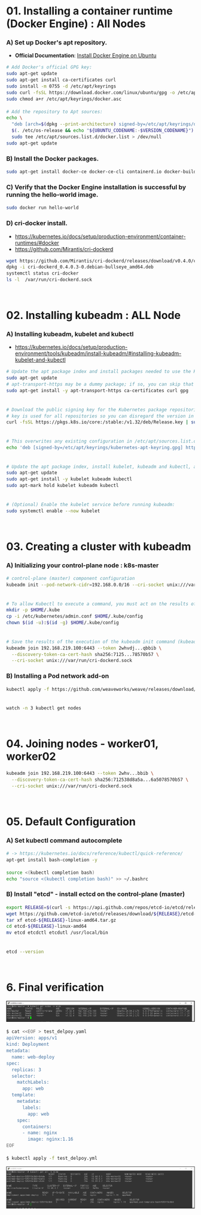 # 01. Installing a container runtime (Docker Engine) : All Nodes 

### A) Set up Docker's apt repository.
 
- **Official Documentation**: [Install Docker Engine on Ubuntu](https://docs.docker.com/engine/install/ubuntu/)

```bash
# Add Docker's official GPG key:
sudo apt-get update
sudo apt-get install ca-certificates curl
sudo install -m 0755 -d /etc/apt/keyrings
sudo curl -fsSL https://download.docker.com/linux/ubuntu/gpg -o /etc/apt/keyrings/docker.asc
sudo chmod a+r /etc/apt/keyrings/docker.asc

# Add the repository to Apt sources:
echo \
  "deb [arch=$(dpkg --print-architecture) signed-by=/etc/apt/keyrings/docker.asc] https://download.docker.com/linux/ubuntu \
  $(. /etc/os-release && echo "${UBUNTU_CODENAME:-$VERSION_CODENAME}") stable" | \
  sudo tee /etc/apt/sources.list.d/docker.list > /dev/null
sudo apt-get update
```

### B) Install the Docker packages.

```bash
sudo apt-get install docker-ce docker-ce-cli containerd.io docker-buildx-plugin docker-compose-plugin -y
```

### C) Verify that the Docker Engine installation is successful by running the hello-world image.

```bash
sudo docker run hello-world
```

### D) cri-docker install.
- https://kubernetes.io/docs/setup/production-environment/container-runtimes/#docker
- https://github.com/Mirantis/cri-dockerd

```bash
wget https://github.com/Mirantis/cri-dockerd/releases/download/v0.4.0/cri-dockerd_0.4.0.3-0.debian-bullseye_amd64.deb
dpkg -i cri-dockerd_0.4.0.3-0.debian-bullseye_amd64.deb
systemctl status cri-docker
ls -l  /var/run/cri-dockerd.sock
```

<BR>

# 02. Installing kubeadm : ALL Node

### A) Installing kubeadm, kubelet and kubectl

- https://kubernetes.io/docs/setup/production-environment/tools/kubeadm/install-kubeadm/#installing-kubeadm-kubelet-and-kubectl

```bash
# Update the apt package index and install packages needed to use the Kubernetes apt repository:
sudo apt-get update
# apt-transport-https may be a dummy package; if so, you can skip that package
sudo apt-get install -y apt-transport-https ca-certificates curl gpg


# Download the public signing key for the Kubernetes package repositories. The same signing 
# key is used for all repositories so you can disregard the version in the URL:
curl -fsSL https://pkgs.k8s.io/core:/stable:/v1.32/deb/Release.key | sudo gpg --dearmor -o /etc/apt/keyrings/kubernetes-apt-keyring.gpg


# This overwrites any existing configuration in /etc/apt/sources.list.d/kubernetes.list
echo 'deb [signed-by=/etc/apt/keyrings/kubernetes-apt-keyring.gpg] https://pkgs.k8s.io/core:/stable:/v1.32/deb/ /' | sudo tee /etc/apt/sources.list.d/kubernetes.list


# Update the apt package index, install kubelet, kubeadm and kubectl, and pin their version:
sudo apt-get update
sudo apt-get install -y kubelet kubeadm kubectl
sudo apt-mark hold kubelet kubeadm kubectl


# (Optional) Enable the kubelet service before running kubeadm:
sudo systemctl enable --now kubelet
```

<BR>

# 03. Creating a cluster with kubeadm

### A) Initializing your control-plane node : k8s-master

```bash
# control-plane (master) component configuration
kubeadm init --pod-network-cidr=192.168.0.0/16 --cri-socket unix:///var/run/cri-dockerd.sock


# To allow Kubectl to execute a command, you must act on the results of the execution of the kubadminit command.
mkdir -p $HOME/.kube
cp -i /etc/kubernetes/admin.conf $HOME/.kube/config
chown $(id -u):$(id -g) $HOME/.kube/config


# Save the results of the execution of the kubeadm init command (kubeadm join command) separately.
kubeadm join 192.168.219.100:6443 --token 2whvdj...qbbib \
  --discovery-token-ca-cert-hash sha256:7125...78570b57 \
  --cri-socket unix:///var/run/cri-dockerd.sock 
```

### B) Installing a Pod network add-on

```bash
kubectl apply -f https://github.com/weaveworks/weave/releases/download/v2.8.1/weave-daemonset-k8s.yaml


watch -n 3 kubectl get nodes
```

<BR>

# 04. Joining nodes - worker01, worker02

```bash
kubeadm join 192.168.219.100:6443 --token 2whv...bbib \
  --discovery-token-ca-cert-hash sha256:712538d8a5a...6a5078570b57 \
  --cri-socket unix:///var/run/cri-dockerd.sock
```

<BR>

# 05. Default Configuration

### A) Set kubectl command autocomplete

```bash
# -> https://kubernetes.io/docs/reference/kubectl/quick-reference/
apt-get install bash-completion -y

source <(kubectl completion bash)
echo "source <(kubectl completion bash)" >> ~/.bashrc
```

### B) Install "etcd" - install ectcd on the control-plane (master)

```bash
export RELEASE=$(curl -s https://api.github.com/repos/etcd-io/etcd/releases/latest|grep tag_name | cut -d '"' -f 4)
wget https://github.com/etcd-io/etcd/releases/download/${RELEASE}/etcd-${RELEASE}-linux-amd64.tar.gz
tar xf etcd-${RELEASE}-linux-amd64.tar.gz
cd etcd-${RELEASE}-linux-amd64
mv etcd etcdctl etcdutl /usr/local/bin


etcd --version
```

<BR>

# 6. Final verification

![k8s-nodes-get-01](https://github.com/revenge1005/k8s-cluster-setup/blob/main/02.%20Container%20runtime/02-02.%20containerd/k8s-nodes-get-01.PNG)

```bash
$ cat <<EOF > test_delpoy.yaml
apiVersion: apps/v1
kind: Deployment
metadata:
  name: web-deploy
spec:
  replicas: 3
  selector:
    matchLabels:
      app: web
  template:
    metadata:
      labels:
        app: web
    spec:
      containers:
      - name: nginx
        image: nginx:1.16
EOF

$ kubectl apply -f test_delpoy.yml
```

![k8s-nodes-get-01](https://github.com/revenge1005/k8s-cluster-setup/blob/main/02.%20Container%20runtime/02-02.%20containerd/k8s-nodes-get-02.PNG)